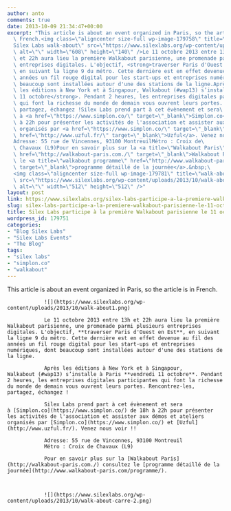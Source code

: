 ```yaml
---
author: anto
comments: true
date: 2013-10-09 21:34:47+00:00
excerpt: "This article is about an event organized in Paris, so the article is in\
  \ French.<img class=\"aligncenter size-full wp-image-179758\" title=\"\
  Silex Labs walk-about\" src=\"https://www.silexlabs.org/wp-content/uploads/2013/10/walk-about1.png\"\
  \ alt=\"\" width=\"608\" height=\"140\" />Le 11 octobre 2013 entre 13h\
  \ et 22h aura lieu la première Walkabout parisienne, une promenade parmi plusieurs\
  \ entreprises digitales. L'objectif, <strong>traverser Paris d'Ouest en Est</strong>,\
  \ en suivant la ligne 9 du métro. Cette dernière est en effet devenue au fil des\
  \ années un fil rouge digital pour les start-ups et entreprises numériques, dont\
  \ beaucoup sont installées autour d'une des stations de la ligne.Après\
  \ les éditions à New York et à Singapour, Walkabout (#wap13) s’installe à Paris <strong>vendredi\
  \ 11 octobre</strong>. Pendant 2 heures, les entreprises digitales participantes\
  \ qui font la richesse du monde de demain vous ouvrent leurs portes. Rencontrez-les,\
  \ partagez, échangez !Silex Labs prend part à cet évènement et sera\
  \ à <a href=\"https://www.simplon.co/\" target=\"_blank\">Simplon.co</a> de 18h\
  \ à 22h pour présenter les activités de l'association et assister aux démos et ateliers\
  \ organisés par <a href=\"https://www.simplon.co/\" target=\"_blank\">Simplon.co</a> et <a\
  \ href=\"http://www.uzful.fr/\" target=\"_blank\">Uzful</a>. Venez nous voir !!\
  Adresse: 55 rue de Vincennes, 93100 MontreuilMétro : Croix de\
  \ Chavaux (L9)Pour en savoir plus sur la <a title=\"Walkabout Paris\"\
  \ href=\"http://walkabout-paris.com./\" target=\"_blank\">Walkabout Paris</a> consultez\
  \ le <a title=\"walkabout programme\" href=\"http://www.walkabout-paris.com/programme/\"\
  \ target=\"_blank\">programme détaillé de la journée</a>.&nbsp;\
  <img class=\"aligncenter size-full wp-image-179781\" title=\"walk-about\"\
  \ src=\"https://www.silexlabs.org/wp-content/uploads/2013/10/walk-about-carre-2.png\"\
  \ alt=\"\" width=\"512\" height=\"512\" />"
layout: post
link: https://www.silexlabs.org/silex-labs-participe-a-la-premiere-walkabout-parisienne-le-11-octobre/
slug: silex-labs-participe-a-la-premiere-walkabout-parisienne-le-11-octobre
title: Silex Labs participe à la première Walkabout parisienne le 11 octobre
wordpress_id: 179751
categories:
- "Blog Silex Labs"
- "Silex Labs Events"
- "The Blog"
tags:
- "silex labs"
- "simplon.co"
- "walkabout"
---
```


This article is about an event organized in Paris, so the article is in French.

				![](https://www.silexlabs.org/wp-content/uploads/2013/10/walk-about1.png)

				Le 11 octobre 2013 entre 13h et 22h aura lieu la première Walkabout parisienne, une promenade parmi plusieurs entreprises digitales. L'objectif, **traverser Paris d'Ouest en Est**, en suivant la ligne 9 du métro. Cette dernière est en effet devenue au fil des années un fil rouge digital pour les start-ups et entreprises numériques, dont beaucoup sont installées autour d'une des stations de la ligne.

				Après les éditions à New York et à Singapour, Walkabout (#wap13) s’installe à Paris **vendredi 11 octobre**. Pendant 2 heures, les entreprises digitales participantes qui font la richesse du monde de demain vous ouvrent leurs portes. Rencontrez-les, partagez, échangez !

				Silex Labs prend part à cet évènement et sera à [Simplon.co](https://www.simplon.co/) de 18h à 22h pour présenter les activités de l'association et assister aux démos et ateliers organisés par [Simplon.co](https://www.simplon.co/) et [Uzful](http://www.uzful.fr/). Venez nous voir !!

				Adresse: 55 rue de Vincennes, 93100 Montreuil
				Métro : Croix de Chavaux (L9)

				Pour en savoir plus sur la [Walkabout Paris](http://walkabout-paris.com./) consultez le [programme détaillé de la journée](http://www.walkabout-paris.com/programme/).



				![](https://www.silexlabs.org/wp-content/uploads/2013/10/walk-about-carre-2.png)
